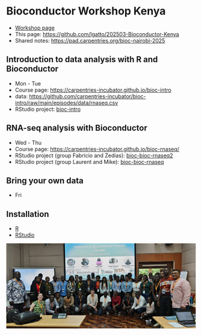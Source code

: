 # Bioconductor Workshop Kenya

- [Workshop page](https://training.bioconductor.org/workshops/2025-03-Nairobi/index.html)
- This page: https://github.com/lgatto/202503-Bioconductor-Kenya
- Shared notes: https://pad.carpentries.org/bioc-nairobi-2025

## Introduction to data analysis with R and Bioconductor

- Mon - Tue
- Course page: https://carpentries-incubator.github.io/bioc-intro
- data: https://github.com/carpentries-incubator/bioc-intro/raw/main/episodes/data/rnaseq.csv
- RStudio project: [bioc-intro](https://github.com/lgatto/202503-Bioconductor-Kenya/tree/main/bioc-intro)

## RNA-seq analysis with Bioconductor

- Wed - Thu
- Course page: https://carpentries-incubator.github.io/bioc-rnaseq/
- RStudio project (group Fabricio and Zedias): [bioc-bioc-rnaseq2](https://github.com/lgatto/202503-Bioconductor-Kenya/tree/main/bioc-rnaseq2)
- RStudio project (group Laurent and Mike): [bioc-bioc-rnaseq](https://github.com/lgatto/202503-Bioconductor-Kenya/tree/main/bioc-rnaseq)

## Bring your own data

- Fri

## Installation

- [R](https://carpentries-incubator.github.io/bioc-intro/)
- [RStudio](https://carpentries-incubator.github.io/bioc-intro/)

![Bioconductor Workshop Kenya group picture](./figs/group_photo.jpg)
